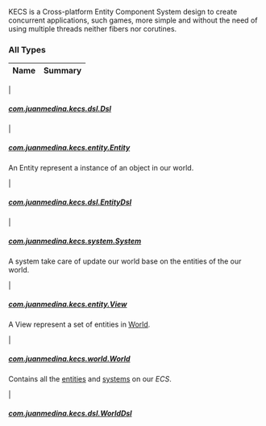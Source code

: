 

KECS is a Cross-platform Entity Component System design to create concurrent applications, such games,
more simple and without the need of using multiple threads neither fibers nor corutines.

### All Types

| Name | Summary |
|---|---|
|

##### [com.juanmedina.kecs.dsl.Dsl](../com.juanmedina.kecs.dsl/-dsl/index.md)


|

##### [com.juanmedina.kecs.entity.Entity](../com.juanmedina.kecs.entity/-entity/index.md)

An Entity represent a instance of an object in our world.


|

##### [com.juanmedina.kecs.dsl.EntityDsl](../com.juanmedina.kecs.dsl/-entity-dsl/index.md)


|

##### [com.juanmedina.kecs.system.System](../com.juanmedina.kecs.system/-system/index.md)

A system take care of update our world base on the entities of the our world.


|

##### [com.juanmedina.kecs.entity.View](../com.juanmedina.kecs.entity/-view/index.md)

A View represent a set of entities in [World](../com.juanmedina.kecs.world/-world/index.md).


|

##### [com.juanmedina.kecs.world.World](../com.juanmedina.kecs.world/-world/index.md)

Contains all the [entities](../com.juanmedina.kecs.entity/-entity/index.md) and [systems](../com.juanmedina.kecs.system/-system/index.md) on
our *ECS*.


|

##### [com.juanmedina.kecs.dsl.WorldDsl](../com.juanmedina.kecs.dsl/-world-dsl/index.md)


